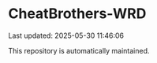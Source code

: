 # CheatBrothers-WRD

Last updated: 2025-05-30 11:46:06

This repository is automatically maintained.
